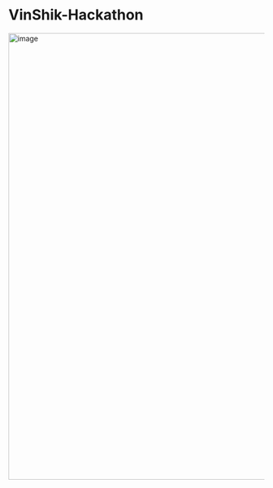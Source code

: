 # VinShik-Hackathon

<img width="1919" height="880" alt="image" src="https://github.com/user-attachments/assets/702c0377-94e0-49ff-b376-e39f68290431" />

